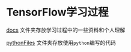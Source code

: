 # TensorFlow学习过程
[docs](./docs) 文件夹存放学习过程中的一些资料和个人理解

[pythonFiles](./pythonFiles) 文件夹存放使用`python`编写的代码